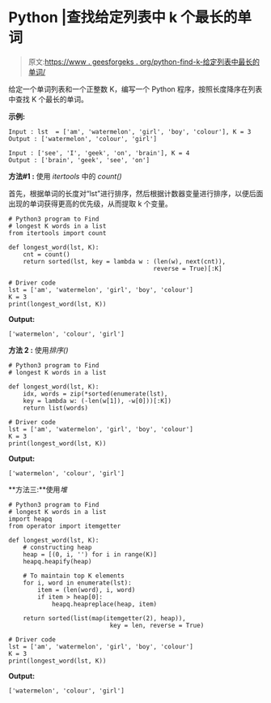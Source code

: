 # Python |查找给定列表中 k 个最长的单词

> 原文:[https://www . geesforgeks . org/python-find-k-给定列表中最长的单词/](https://www.geeksforgeeks.org/python-find-k-longest-words-in-given-list/)

给定一个单词列表和一个正整数 K，编写一个 Python 程序，按照长度降序在列表中查找 K 个最长的单词。

**示例:**

```
Input : lst  = ['am', 'watermelon', 'girl', 'boy', 'colour'], K = 3
Output : ['watermelon', 'colour', 'girl']

Input : ['see', 'I', 'geek', 'on', 'brain'], K = 4
Output : ['brain', 'geek', 'see', 'on']

```

**方法#1 :** 使用 *itertools* 中的 *count()*

首先，根据单词的长度对“lst”进行排序，然后根据计数器变量进行排序，以便后面出现的单词获得更高的优先级，从而提取 k 个变量。

```
# Python3 program to Find 
# longest K words in a list
from itertools import count

def longest_word(lst, K):
    cnt = count()
    return sorted(lst, key = lambda w : (len(w), next(cnt)), 
                                        reverse = True)[:K]

# Driver code
lst = ['am', 'watermelon', 'girl', 'boy', 'colour']
K = 3
print(longest_word(lst, K))
```

**Output:**

```
['watermelon', 'colour', 'girl']

```

**方法 2 :** 使用*排序()*

```
# Python3 program to Find 
# longest K words in a list

def longest_word(lst, K):
    idx, words = zip(*sorted(enumerate(lst), 
    key = lambda w: (-len(w[1]), -w[0]))[:K])
    return list(words)

# Driver code
lst = ['am', 'watermelon', 'girl', 'boy', 'colour']
K = 3
print(longest_word(lst, K))
```

**Output:**

```
['watermelon', 'colour', 'girl']

```

**方法三:**使用*堆*

```
# Python3 program to Find 
# longest K words in a list
import heapq
from operator import itemgetter

def longest_word(lst, K):
    # constructing heap
    heap = [(0, i, '') for i in range(K)]
    heapq.heapify(heap)

    # To maintain top K elements
    for i, word in enumerate(lst):
        item = (len(word), i, word)
        if item > heap[0]:
            heapq.heapreplace(heap, item)

    return sorted(list(map(itemgetter(2), heap)),
                            key = len, reverse = True)

# Driver code
lst = ['am', 'watermelon', 'girl', 'boy', 'colour']
K = 3
print(longest_word(lst, K))
```

**Output:**

```
['watermelon', 'colour', 'girl']

```
